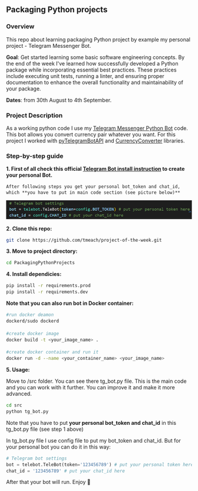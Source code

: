 ## Packaging Python projects

### Overview
This repo about learning packaging Python project by example my personal project - Telegram Messenger Bot.

**Goal**: Get started learning some basic software engineering concepts. By the end of the week I've learned how successfully developed a Python package while incorporating essential best practices. These practices include executing unit tests, running a linter, and ensuring proper documentation to enhance the overall functionality and maintainability of your package.

**Dates**: from 30th August to 4th September.

### Project Description
As a working python code I use my [Telegram Messenger Python Bot](https://core.telegram.org/bots/api) code. This bot allows you convert currency pair whatever you want. For this project I worked with [pyTelegramBotAPI](https://pypi.org/project/pyTelegramBotAPI/) and [CurrencyConverter](https://pypi.org/project/CurrencyConverter/) libraries.

### Step-by-step guide
**1. First of all check this official [Telegram Bot install instruction](https://core.telegram.org/bots) to create your personal Bot.**

    After following steps you get your personal bot_token and chat_id, which **you have to put in main code section (see picture below)**

![Alt text](code_scrin.jpg)


**2. Clone this repo:**
```bash
git clone https://github.com/tmeach/project-of-the-week.git
```

**3. Move to project directory:**
```bash
cd PackagingPythonProjects
```
**4. Install dependicies:**
```bash
pip install -r requirements.prod
pip install -r requirements.dev
```
**Note that you can also run bot in Docker container:**
```bash
#run docker deamon 
dockerd/sudo dockerd

#create docker image
docker build -t <your_image_name> .

#create docker container and run it 
docker run -d --name <your_container_name> <your_image_name>
```
**5. Usage:**
   
   Move to /src folder. You can see there tg_bot.py file. This is the main code and you can work with it further. You can improve it and make it more advanced. 
```bash
cd src 
python tg_bot.py
```
Note that you have to put **your personal bot_token and chat_id** in this tg_bot.py file (see step 1 above)

In tg_bot.py file I use config file to put my bot_token and chat_id. But for your personal bot you can do it in this way:
```python 
# Telegram bot settings
bot = telebot.TeleBot(token='123456789') # put your personal token here 
chat_id = '123456789' # put your chat_id here

```
After that your bot will run. Enjoy 🙏
